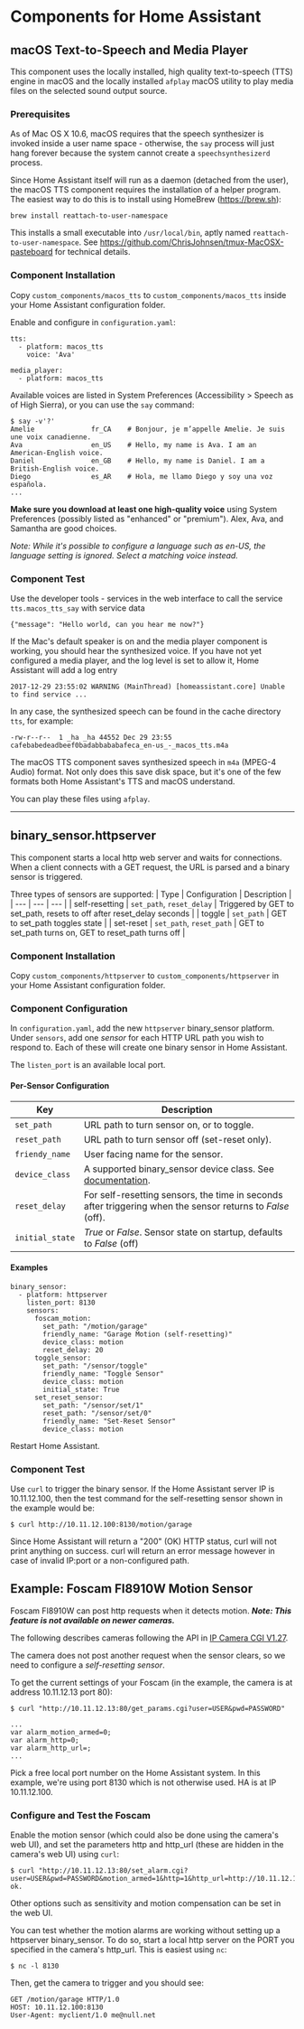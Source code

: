 # Components for Home Assistant

## macOS Text-to-Speech and Media Player

This component uses the locally installed, high quality text-to-speech (TTS) engine in macOS and
the locally installed `afplay` macOS utility to play media files on the selected sound output
source.

### Prerequisites

As of Mac OS X 10.6, macOS requires that the speech synthesizer is invoked inside a user name
space - otherwise, the `say` process will just hang forever because the system cannot create a
`speechsynthesizerd` process.

Since Home Assistant itself will run as a daemon (detached from the user), the macOS TTS component
requires the installation of a helper program. The easiest way to do this is to install using
HomeBrew (https://brew.sh):
```
brew install reattach-to-user-namespace
```

This installs a small executable into `/usr/local/bin`, aptly named `reattach-to-user-namespace`.
See https://github.com/ChrisJohnsen/tmux-MacOSX-pasteboard for technical details.

### Component Installation

Copy `custom_components/macos_tts` to `custom_components/macos_tts` inside your Home Assistant
configuration folder.

Enable and configure in `configuration.yaml`:

``` 
tts:
  - platform: macos_tts
    voice: 'Ava'

media_player:
  - platform: macos_tts
```

Available voices are listed in System Preferences (Accessibility > Speech as of High Sierra), or
you can use the `say` command:
```
$ say -v'?'
Amelie              fr_CA    # Bonjour, je m’appelle Amelie. Je suis une voix canadienne.
Ava                 en_US    # Hello, my name is Ava. I am an American-English voice.
Daniel              en_GB    # Hello, my name is Daniel. I am a British-English voice.
Diego               es_AR    # Hola, me llamo Diego y soy una voz española.
...
```
**Make sure you download at least one high-quality voice** using System Preferences (possibly
listed as "enhanced" or "premium").
Alex, Ava, and Samantha are good choices.

_Note: While it's possible to configure a language such as en-US, the language setting is ignored.
Select a matching voice instead._

### Component Test

Use the developer tools - services in the web interface to call the service `tts.macos_tts_say`
with service data
```
{"message": "Hello world, can you hear me now?"}
```

If the Mac's default speaker is on and the media player component is working, you should hear the
synthesized voice. If you have not yet configured a media player, and the log level is set to
allow it, Home Assistant will add a log entry
```
2017-12-29 23:55:02 WARNING (MainThread) [homeassistant.core] Unable to find service ...
```

In any case, the synthesized speech can be found in the cache directory `tts`, for example:
```
-rw-r--r--  1 _ha _ha 44552 Dec 29 23:55 cafebabedeadbeef0badabbababafeca_en-us_-_macos_tts.m4a
```

The macOS TTS component saves synthesized speech in `m4a` (MPEG-4 Audio) format. Not only does this
save disk space, but it's one of the few formats both Home Assistant's TTS and macOS understand.

You can play these files using `afplay`.

-----

## binary_sensor.httpserver

This component starts a local http web server and waits for connections. When a client connects
with a GET request, the URL is parsed and a binary sensor is triggered.

Three types of sensors are supported:
| Type | Configuration | Description |
| --- | --- | --- |
| self-resetting | `set_path`, `reset_delay` | Triggered by GET to set_path, resets to off after reset_delay seconds |
| toggle | `set_path` | GET to set_path toggles state |
| set-reset | `set_path`, `reset_path` | GET to set_path turns on, GET to reset_path turns off |

### Component Installation
Copy `custom_components/httpserver` to `custom_components/httpserver` in your Home Assistant
configuration folder.

### Component Configuration
In `configuration.yaml`, add the new `httpserver` binary_sensor platform.
Under `sensors`, add one _sensor_ for each HTTP URL path you wish to respond to. Each of these will
create one binary sensor in Home Assistant.

The `listen_port` is an available local port.

#### Per-Sensor Configuration

| Key | Description |
| --- | --- |
| `set_path` | URL path to turn sensor on, or to toggle. |
| `reset_path` | URL path to turn sensor off (set-reset only). |
| `friendy_name` | User facing name for the sensor. |
| `device_class` | A supported binary_sensor device class. See [documentation](https://home-assistant.io/components/binary_sensor/). |
| `reset_delay` | For self-resetting sensors, the time in seconds after triggering when the sensor returns to _False_ (off). |
| `initial_state` | _True_ or _False_. Sensor state on startup, defaults to _False_ (off) |


#### Examples
```
binary_sensor:
  - platform: httpserver
    listen_port: 8130
    sensors:
      foscam_motion:
        set_path: "/motion/garage"
        friendly_name: "Garage Motion (self-resetting)"
        device_class: motion
        reset_delay: 20
      toggle_sensor:
        set_path: "/sensor/toggle"
        friendly_name: "Toggle Sensor"
        device_class: motion
        initial_state: True
      set_reset_sensor:
        set_path: "/sensor/set/1"
        reset_path: "/sensor/set/0"
        friendly_name: "Set-Reset Sensor"
        device_class: motion
```

Restart Home Assistant.

### Component Test
Use `curl` to trigger the binary sensor. If the Home Assistant server IP is 10.11.12.100, then the
test command for the self-resetting sensor shown in the example would be:
```
$ curl http://10.11.12.100:8130/motion/garage
```
Since Home Assistant will return a "200" (OK) HTTP status, curl will not print anything on success.
curl will return an error message however in case of invalid IP:port or a non-configured path.


## Example: Foscam FI8910W Motion Sensor

Foscam FI8910W can post http requests when it detects motion.
***Note: This feature is not available on newer cameras.***

The following describes cameras following the API in
[IP Camera CGI V1.27](https://www.foscam.es/descarga/ipcam_cgi_sdk.pdf).

The camera does not post another request when the sensor clears, so we need to configure a
_self-resetting sensor_.

To get the current settings of your Foscam (in the example, the camera is at address
10.11.12.13 port 80):
```
$ curl "http://10.11.12.13:80/get_params.cgi?user=USER&pwd=PASSWORD"

...
var alarm_motion_armed=0;
var alarm_http=0;
var alarm_http_url=;
...
```

Pick a free local port number on the Home Assistant system. In this example, we're using port 8130
which is not otherwise used. HA is at IP 10.11.12.100.

### Configure and Test the Foscam

Enable the motion sensor (which could also be done using the camera's web UI), and set the
parameters http and http_url (these are hidden in the camera's web UI) using `curl`:
```
$ curl "http://10.11.12.13:80/set_alarm.cgi?user=USER&pwd=PASSWORD&motion_armed=1&http=1&http_url=http://10.11.12.100:8130/motion/garage"
ok.
```

Other options such as sensitivity and motion compensation can be set in the web UI.

You can test whether the motion alarms are working without setting up a httpserver binary_sensor.
To do so, start a local http server on the PORT you specified in the camera's http_url. This is
easiest using `nc`:
```
$ nc -l 8130
```

Then, get the camera to trigger and you should see:
```
GET /motion/garage HTTP/1.0
HOST: 10.11.12.100:8130
User-Agent: myclient/1.0 me@null.net
```